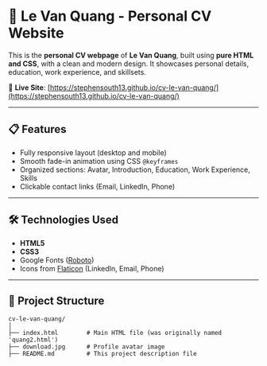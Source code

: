 # 💼 Le Van Quang - Personal CV Website

This is the **personal CV webpage** of **Le Van Quang**, built using **pure HTML and CSS**, with a clean and modern design. It showcases personal details, education, work experience, and skillsets.

📍 **Live Site**: [https://stephensouth13.github.io/cv-le-van-quang/](https://stephensouth13.github.io/cv-le-van-quang/)

---

## 📋 Features

- Fully responsive layout (desktop and mobile)
- Smooth fade-in animation using CSS `@keyframes`
- Organized sections: Avatar, Introduction, Education, Work Experience, Skills
- Clickable contact links (Email, LinkedIn, Phone)

---

## 🛠️ Technologies Used

- **HTML5**
- **CSS3**
- Google Fonts ([Roboto](https://fonts.google.com/specimen/Roboto))
- Icons from [Flaticon](https://www.flaticon.com/) (LinkedIn, Email, Phone)

---

## 📂 Project Structure

```plaintext
cv-le-van-quang/
│
├── index.html        # Main HTML file (was originally named 'quang2.html')
├── download.jpg      # Profile avatar image
├── README.md         # This project description file
